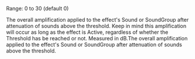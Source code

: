 Range: 0 to 30 (default 0)

The overall amplification applied to the effect's Sound or SoundGroup after attenuation of sounds above the threshold. Keep in mind this amplification will occur as long as the effect is Active, regardless of whether the Threshold has be reached or not. Measured in dB.The overall amplification applied to the effect's Sound or SoundGroup after attenuation of sounds above the threshold.
